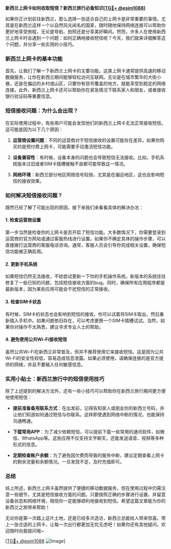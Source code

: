 **新西兰上网卡如何收取短信？新西兰旅行必备知识[[TG💪+ @esim1088](https://t.me/s/esim1088)]**

如果你正计划前往新西兰，那么选择一张适合自己的上网卡是非常重要的事情。尤其是在新西兰这样一个以自然风光闻名的国家，随时随地保持网络连接可以帮助你更好地享受旅程，无论是导航、拍照还是分享美好瞬间。然而，许多人在使用新西兰上网卡时会遇到一个问题：如何正确地接收短信呢？今天，我们就来详细解答这个问题，并分享一些实用的小技巧。

### 新西兰上网卡的基本功能

首先，让我们了解一下新西兰上网卡的主要功能。这类上网卡通常提供高速的移动数据服务，让你在新西兰期间能够轻松访问互联网。无论是在城市繁华的大街小巷，还是在偏远的乡村或山区，只要你有信号覆盖的地方，就能享受到稳定的网络连接。此外，新西兰上网卡还可以帮助你在紧急情况下联系家人和朋友，或者接收银行验证码等重要信息。

### 短信接收问题：为什么会出现？

在实际使用过程中，有些用户可能会发现他们的新西兰上网卡无法正常接收短信。这可能是因为以下几个原因：

1. **运营商设置问题**：不同的运营商对于短信接收的设置可能存在差异。如果你购买的是预付费上网卡，可能需要手动激活短信功能。
   
2. **设备兼容性**：有时候，设备本身的问题也会导致短信无法接收。比如，手机系统版本过旧或者SIM卡插槽接触不良都可能导致这一情况。

3. **网络环境**：新西兰部分地区网络信号较弱，尤其是在偏远地区，这也会影响短信的接收效果。

### 如何解决短信接收问题？

既然已经了解了可能出现的原因，接下来我们来看看具体的解决办法：

#### 1. 检查运营商设置

第一步当然是检查你的上网卡是否开启了短信功能。大多数情况下，你需要登录到运营商的官方网站或通过客服热线进行设置。如果你不确定具体的操作步骤，可以直接拨打运营商的客服电话咨询。通常，客服人员会引导你完成相关设置，确保短信功能被正确启用。

#### 2. 更新手机系统

如果短信仍然无法接收，不妨尝试更新一下你的手机操作系统。新版本的系统往往修复了一些已知的问题，包括短信接收方面的bug。同时，确保所有应用程序都是最新版本，因为某些应用可能会干扰短信的正常接收。

#### 3. 检查SIM卡状态

有时候，SIM卡的状态也会影响到短信的接收。你可以试着将SIM卡取出，然后重新插入手机中。如果问题依旧存在，可以考虑更换一个SIM卡插槽试试。当然，如果你对操作不太熟悉，建议寻求专业人士的帮助。

#### 4. 避免使用公共Wi-Fi接收短信

虽然公共Wi-Fi在新西兰非常普及，但并不推荐使用它来接收短信。这是因为公共Wi-Fi的安全性较低，容易造成信息泄露。如果必须使用，请确保连接的是官方提供的网络，并且不要输入任何敏感信息。

### 实用小贴士：新西兰旅行中的短信使用技巧

除了上述提到的解决方法外，还有一些小技巧可以帮助你在新西兰旅行期间更方便地使用短信：

- **提前准备备用联系方式**：在出发前，记得告知家人或朋友你的新西兰号码，并让他们知道如何通过短信与你联系。这样即使遇到网络中断的情况，也能保持沟通畅通。
  
- **下载常用APP**：为了减少依赖短信，可以提前下载一些常用的通讯软件，如微信、WhatsApp等。这些应用不仅支持文字聊天，还能发送语音、视频等多种形式的信息。

- **定期检查账户余额**：为了避免因欠费而导致的服务中断，建议定期查看上网卡的剩余流量和余额情况。一旦发现不足，及时充值即可。

### 总结

综上所述，新西兰上网卡虽然提供了便捷的移动数据服务，但在使用过程中仍需注意一些细节，尤其是短信接收方面的问题。只要按照正确的步骤进行设置，并留意设备状态和网络环境，相信你一定能够顺利地接收到短信。希望这篇文章能为你的新西兰之旅带来帮助！

无论你是第一次踏上这片土地，还是已经多次造访，新西兰总能给人带来惊喜。带上一张合适的上网卡，让每一次出行都更加无忧无虑吧！如果你还有其他疑问，欢迎随时向我提问哦~

[[TG💪+ @esim1088](https://t.me/s/esim1088) ![Image](https://i.postimg.cc/4NQfJmqS/Snipaste-2025-05-13-00-14-12.png)]
